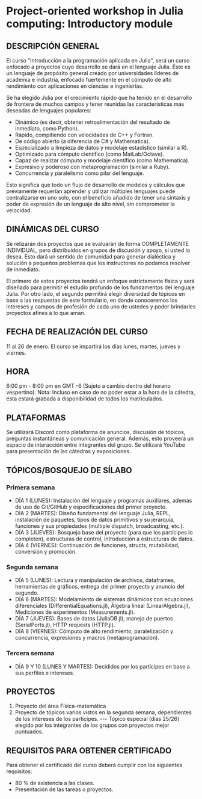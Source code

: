 # Project-oriented workshop in Julia computing: Introductory module

## DESCRIPCIÓN GENERAL

El curso "Introducción a la programación aplicada en Julia", será un curso enfocado a proyectos cuyo desarrollo se dará en el lenguaje Julia. Éste es un lenguaje de propósito general creado por universidades líderes de academia e industria, enfocado fuertemente en el cómputo de alto rendimiento con aplicaciones en ciencias e ingenierías. 

Se ha elegido Julia por el crecimiento rápido que ha tenido en el desarrollo de frontera de muchos campos y tener reunidas las características más deseadas de lenguajes populares:
- Dinámico (es decir, obtener retroalimentación del resultado de inmediato, como Python).
- Rápido, compitiendo con velocidades de C++ y Fortran.
- De código abierto (a diferencia de C# y Mathematica).
- Especializado a limpieza de datos y modelaje estadístico (similar a R). 
- Optimizado para cómputo científico (como MatLab/Octave).
- Capaz de realizar cómputo y modelaje científico (como Mathematica).
- Expresivo y poderoso con metaprogramación (similar a Ruby).
- Concurrencia y paralelismo como pilar del lenguaje.

Esto significa que todo un flujo de desarrollo de modelos y cálculos que previamente requerían aprender y utilizar múltiples lenguajes puede centralizarse en uno solo, con el beneficio añadido de tener una sintaxis y poder de expresión de un lenguaje de alto nivel, sin comprometer la velocidad.

## DINÁMICAS DEL CURSO
Se relizarán dos proyectos que se evaluarán de forma COMPLETAMENTE INDIVIDUAL, pero distribuidos en grupos de discusión y apoyo, si usted lo desea. Esto dará un sentido de comunidad para generar dialéctica y solución a pequeños problemas que los instructores no podamos resolver de inmediato. 

El primero de estos proyectos tendrá un enfoque estríctamente física y será diseñado para permitir el estudio profundo de los fundamentos del lenguaje Julia. Por otro lado, el segundo permitirá elegir diversidad de tópicos en base a las respuestas de este formulario, en donde conoceremos los intereses y campos de profesión de cada uno de ustedes y poder brindarles proyectos afines a lo que aman. 

## FECHA DE REALIZACIÓN DEL CURSO
11 al 26 de enero.
El curso se impartirá los días lunes, martes, jueves y viernes. 

## HORA
 6:00 pm - 8:00 pm en GMT -6 (Sujeto a cambio dentro del horario vespertino).
Nota: Incluso en caso de no poder estar a la hora de la cátedra, ésta estará grabada a disponibilidad de todos los matriculados.

## PLATAFORMAS
Se utilizará Discord como plataforma de anuncios, discusión de tópicos, preguntas instantáneas y comunicación general. Además, esto proveerá un espacio de interacción entre integrantes del grupo. Se utilizará YouTube para presentación de las cátedras y exposiciones.

## TÓPICOS/BOSQUEJO DE SÍLABO
### Primera semana
- DÍA 1 (LUNES): Instalación del lenguaje y programas auxiliares, además de uso de Git/GitHub y especificaciones del primer proyecto.
- DÍA 2 (MARTES): Diseño fundamental del lenguaje Julia, REPL, instalación de paquetes, tipos de datos primitivos y su jerarquía, funciones y sus propiedades (multiple dispatch, broadcasting, etc.).
- DÍA 3 (JUEVES): Bosquejo base del proyecto (para que los partícipes lo completen), estructuras de control, introducción a estructuras de datos.
- DÍA 4 (VIERNES): Continuación de funciones, structs, mutabilidad, conversión y promoción.

### Segunda semana
- DÍA 5 (LUNES): Lectura y manipulación de archivos, dataframes, herramientas de gráficos, entrega del primer proyecto y anuncio del segundo.
- DÍA 6 (MARTES): Modelamiento de sistemas dinámicos con ecuaciones diferenciales (DifferentialEquations.jl), Álgebra lineal (LinearAlgebra.jl),  Mediciones de experimentos (Measurements.jl).
- DÍA 7 (JUEVES): Bases de datos (JuliaDB.jl), manejo de puertos (SerialPorts.jl),  HTTP requests (HTTP.jl).
- DÍA 8 (VIERNES): Cómputo de alto rendimiento, paralelización y concurrencia,  expresiones y macros (metaprogramación).

### Tercera semana
- DÍA 9 Y 10 (LUNES Y MARTES): Decididos por los partícipes en base a sus perfiles e intereses.

## PROYECTOS
1) Proyecto del área Física-matemática
2) Proyecto de tópicos varios vistos en la segunda semana, dependientes de los intereses de los partícipes.
--- Tópico especial (días 25/26) elegido por los integrantes de los grupos con proyectos mejor puntuados.

## REQUISITOS PARA OBTENER CERTIFICADO
Para obtener el certificado del curso deberá cumplir con los siguientes requisitos:
- 80 % de asistencia a las clases.
- Presentación de las tareas o proyectos.
